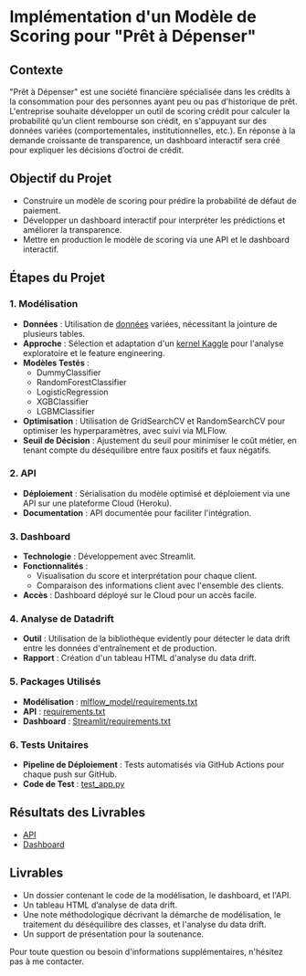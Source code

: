 # Implémentation d'un Modèle de Scoring pour "Prêt à Dépenser"

## Contexte

"Prêt à Dépenser" est une société financière spécialisée dans les crédits à la consommation pour des personnes ayant peu ou pas d'historique de prêt. L'entreprise souhaite développer un outil de scoring crédit pour calculer la probabilité qu’un client rembourse son crédit, en s'appuyant sur des données variées (comportementales, institutionnelles, etc.). En réponse à la demande croissante de transparence, un dashboard interactif sera créé pour expliquer les décisions d’octroi de crédit.

## Objectif du Projet

- Construire un modèle de scoring pour prédire la probabilité de défaut de paiement.
- Développer un dashboard interactif pour interpréter les prédictions et améliorer la transparence.
- Mettre en production le modèle de scoring via une API et le dashboard interactif.

## Étapes du Projet

### 1. Modélisation

- **Données** : Utilisation de [données](https://www.kaggle.com/c/home-credit-default-risk/data) variées, nécessitant la jointure de plusieurs tables.
- **Approche** : Sélection et adaptation d'un [kernel Kaggle](https://www.kaggle.com/code/jsaguiar/lightgbm-with-simple-features/script) pour l'analyse exploratoire et le feature engineering.
- **Modèles Testés** : 
  - DummyClassifier
  - RandomForestClassifier
  - LogisticRegression
  - XGBClassifier
  - LGBMClassifier
- **Optimisation** : Utilisation de GridSearchCV et RandomSearchCV pour optimiser les hyperparamètres, avec suivi via MLFlow.
- **Seuil de Décision** : Ajustement du seuil pour minimiser le coût métier, en tenant compte du déséquilibre entre faux positifs et faux négatifs.

### 2. API

- **Déploiement** : Sérialisation du modèle optimisé et déploiement via une API sur une plateforme Cloud (Heroku).
- **Documentation** : API documentée pour faciliter l'intégration.

### 3. Dashboard

- **Technologie** : Développement avec Streamlit.
- **Fonctionnalités** : 
  - Visualisation du score et interprétation pour chaque client.
  - Comparaison des informations client avec l'ensemble des clients.
- **Accès** : Dashboard déployé sur le Cloud pour un accès facile.

### 4. Analyse de Datadrift

- **Outil** : Utilisation de la bibliothèque evidently pour détecter le data drift entre les données d'entraînement et de production.
- **Rapport** : Création d'un tableau HTML d'analyse du data drift.

### 5. Packages Utilisés

- **Modélisation** : [mlflow_model/requirements.txt](#)
- **API** : [requirements.txt](#)
- **Dashboard** : [Streamlit/requirements.txt](#)

### 6. Tests Unitaires

- **Pipeline de Déploiement** : Tests automatisés via GitHub Actions pour chaque push sur GitHub.
- **Code de Test** : [test_app.py](#)

## Résultats des Livrables

- [API](#)
- [Dashboard](#)

## Livrables

- Un dossier contenant le code de la modélisation, le dashboard, et l'API.
- Un tableau HTML d’analyse de data drift.
- Une note méthodologique décrivant la démarche de modélisation, le traitement du déséquilibre des classes, et l'analyse du data drift.
- Un support de présentation pour la soutenance.

Pour toute question ou besoin d'informations supplémentaires, n'hésitez pas à me contacter.
